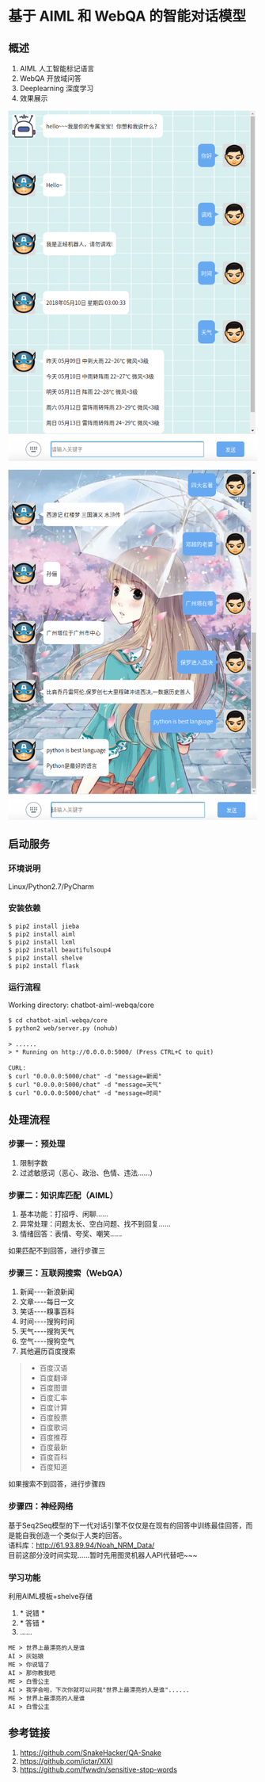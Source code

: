 # 基于 AIML 和 WebQA 的智能对话模型

## 概述
1. AIML 人工智能标记语言
2. WebQA 开放域问答
3. Deeplearning 深度学习
4. 效果展示

![alt text](docs/1.png "title")

![alt text](docs/2.png "title")

## 启动服务
### 环境说明
Linux/Python2.7/PyCharm

### 安装依赖
```
$ pip2 install jieba
$ pip2 install aiml
$ pip2 install lxml
$ pip2 install beautifulsoup4
$ pip2 install shelve
$ pip2 install flask
```

### 运行流程
Working directory: chatbot-aiml-webqa/core
```
$ cd chatbot-aiml-webqa/core
$ python2 web/server.py (nohub)

> ......
> * Running on http://0.0.0.0:5000/ (Press CTRL+C to quit)

CURL:
$ curl "0.0.0.0:5000/chat" -d "message=新闻"
$ curl "0.0.0.0:5000/chat" -d "message=天气"
$ curl "0.0.0.0:5000/chat" -d "message=时间"
```

## 处理流程
### 步骤一：预处理
1. 限制字数
2. 过滤敏感词（恶心、政治、色情、违法......）

### 步骤二：知识库匹配（AIML）
1. 基本功能：打招呼、闲聊......
2. 异常处理：问题太长、空白问题、找不到回复......
3. 情绪回答：表情、夸奖、嘲笑......

如果匹配不到回答，进行步骤三

### 步骤三：互联网搜索（WebQA）
1. 新闻----新浪新闻
2. 文章----每日一文
3. 笑话----糗事百科
4. 时间----搜狗时间
5. 天气----搜狗天气
6. 空气----搜狗空气
7. 其他遍历百度搜索
> * 百度汉语
> * 百度翻译
> * 百度图谱
> * 百度汇率
> * 百度计算
> * 百度股票
> * 百度歌词
> * 百度推荐
> * 百度最新
> * 百度百科
> * 百度知道

如果搜索不到回答，进行步骤四

### 步骤四：神经网络
基于Seq2Seq模型的下一代对话引擎不仅仅是在现有的回答中训练最佳回答，而是能自我创造一个类似于人类的回答。  
语料库：http://61.93.89.94/Noah_NRM_Data/  
目前这部分没时间实现......暂时先用图灵机器人API代替吧~~~

### 学习功能
利用AIML模板+shelve存储  
1. \* 说错 *
2. \* 答错 *
3. ......
```
ME > 世界上最漂亮的人是谁
AI > 灰姑娘
ME > 你说错了
AI > 那你教我吧
ME > 白雪公主
AI > 我学会啦，下次你就可以问我"世界上最漂亮的人是谁"......
ME > 世界上最漂亮的人是谁
AI > 白雪公主
```

## 参考链接
1. https://github.com/SnakeHacker/QA-Snake
2. https://github.com/ictar/XIXI
3. https://github.com/fwwdn/sensitive-stop-words